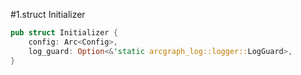 #1.struct Initializer

```rust
pub struct Initializer {
    config: Arc<Config>,
    log_guard: Option<&'static arcgraph_log::logger::LogGuard>,
}

```